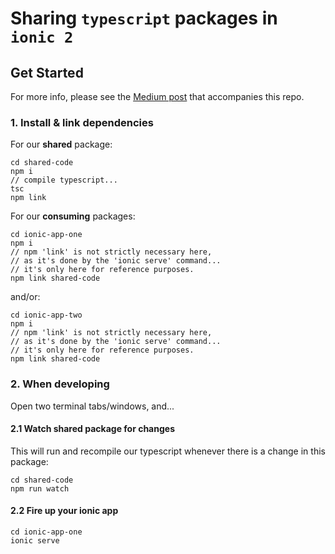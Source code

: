 # Sharing `typescript` packages in `ionic 2`

## Get Started

For more info, please see the [Medium post](https://medium.com/@blewpri/sharing-logic-between-ionic2-apps-f06feaf51fad#.2twsjq9ka) that accompanies this repo.

### 1. Install & link dependencies

For our **shared** package:

```
cd shared-code
npm i
// compile typescript...
tsc 
npm link
```

For our **consuming** packages:

```
cd ionic-app-one
npm i
// npm 'link' is not strictly necessary here,
// as it's done by the 'ionic serve' command...
// it's only here for reference purposes.
npm link shared-code
```

and/or:

```
cd ionic-app-two
npm i
// npm 'link' is not strictly necessary here,
// as it's done by the 'ionic serve' command...
// it's only here for reference purposes.
npm link shared-code
```

### 2. When developing

Open two terminal tabs/windows, and...

#### 2.1 Watch shared package for changes

This will run and recompile our typescript whenever
there is a change in this package:

```
cd shared-code
npm run watch
```

#### 2.2 Fire up your ionic app

```
cd ionic-app-one
ionic serve
```